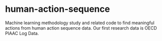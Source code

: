 # human-action-sequence

Machine learning methodology study and related code to find meaningful actions from human action sequence data.
Our first research data is OECD PIAAC Log Data.
